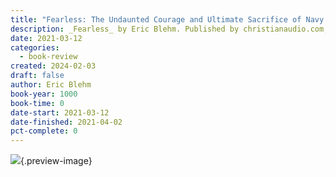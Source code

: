 ```yaml
---
title: "Fearless: The Undaunted Courage and Ultimate Sacrifice of Navy Team Six Seal Operator Adam Brown"
description: _Fearless_ by Eric Blehm. Published by christianaudio.com, with ISBN 9781610454827.0. Read on 2021-03-12
date: 2021-03-12
categories:
  - book-review
created: 2024-02-03
draft: false
author: Eric Blehm
book-year: 1000
book-time: 0
date-start: 2021-03-12
date-finished: 2021-04-02
pct-complete: 0
---
```


![](https://img1.od-cdn.com/ImageType-100/1181-1/{B47D8CF1-1D3F-4421-8F5E-66B80763A403}Img100.jpg){.preview-image}